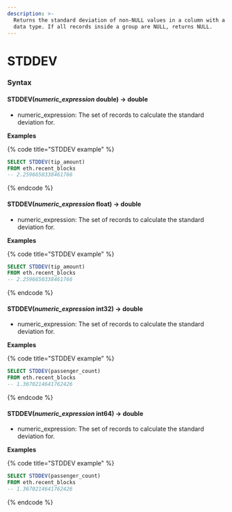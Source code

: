 ```yaml
---
description: >-
  Returns the standard deviation of non-NULL values in a column with a numeric
  data type. If all records inside a group are NULL, returns NULL.
---
```


# STDDEV

### Syntax <a href="#syntax" id="syntax"></a>

#### STDDEV(_numeric\_expression_ double) → double <a href="#stddevnumeric_expression-double--double" id="stddevnumeric_expression-double--double"></a>

* numeric\_expression: The set of records to calculate the standard deviation for.

**Examples**

{% code title="STDDEV example" %}
```sql
SELECT STDDEV(tip_amount) 
FROM eth.recent_blocks
-- 2.2596650338461766
```
{% endcode %}

#### STDDEV(_numeric\_expression_ float) → double <a href="#stddevnumeric_expression-float--double" id="stddevnumeric_expression-float--double"></a>

* numeric\_expression: The set of records to calculate the standard deviation for.

**Examples**

{% code title="STDDEV example" %}
```sql
SELECT STDDEV(tip_amount) 
FROM eth.recent_blocks
-- 2.2596650338461766
```
{% endcode %}

#### STDDEV(_numeric\_expression_ int32) → double <a href="#stddevnumeric_expression-int32--double" id="stddevnumeric_expression-int32--double"></a>

* numeric\_expression: The set of records to calculate the standard deviation for.

**Examples**

{% code title="STDDEV example" %}
```sql
SELECT STDDEV(passenger_count) 
FROM eth.recent_blocks
-- 1.3670214641762426
```
{% endcode %}

#### STDDEV(_numeric\_expression_ int64) → double <a href="#stddevnumeric_expression-int64--double" id="stddevnumeric_expression-int64--double"></a>

* numeric\_expression: The set of records to calculate the standard deviation for.

**Examples**

{% code title="STDDEV example" %}
```sql
SELECT STDDEV(passenger_count) 
FROM eth.recent_blocks
-- 1.3670214641762426
```
{% endcode %}
